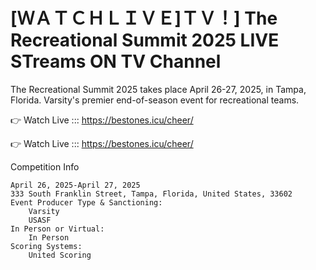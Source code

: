  # [ＷＡＴＣＨＬＩＶＥ]ＴＶ！] The Recreational Summit 2025 LIVE STreams ON TV Channel 

The Recreational Summit 2025 takes place April 26-27, 2025, in Tampa, Florida. Varsity's premier end-of-season event for recreational teams.

👉 Watch Live ::: https://bestones.icu/cheer/

👉 Watch Live ::: https://bestones.icu/cheer/

Competition Info

    April 26, 2025-April 27, 2025
    333 South Franklin Street, Tampa, Florida, United States, 33602
    Event Producer Type & Sanctioning:
        Varsity
        USASF
    In Person or Virtual:
        In Person
    Scoring Systems:
        United Scoring

